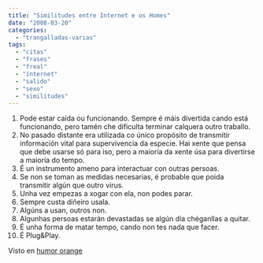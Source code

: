 ```yaml
---
title: "Similitudes entre Internet e os Homes"
date: "2008-03-20"
categories: 
  - "trangalladas-varias"
tags: 
  - "citas"
  - "frases"
  - "freal"
  - "internet"
  - "salido"
  - "sexo"
  - "similitudes"
---
```


1. Pode estar caída ou funcionando. Sempre é máis divertida cando está funcionando, pero tamén che dificulta terminar calquera outro traballo.
2. No pasado distante era utilizada co único propósito de transmitir información vital para supervivencia da especie. Hai xente que pensa que debe usarse só para iso, pero a maioría da xente úsa para divertirse a maioría do tempo.
3. É un instrumento ameno para interactuar con outras persoas.
4. Se non se toman as medidas necesarias, é probable que poida transmitir algún que outro virus.
5. Unha vez empezas a xogar con ela, non podes parar.
6. Sempre custa diñeiro usala.
7. Algúns a usan, outros non.
8. Algunhas persoas estarán devastadas se algún día chéganllas a quitar.
9. É unha forma de matar tempo, cando non tes nada que facer.
10. É Plug&Play.

Visto en [humor orange](http://humor.orange.es/chistes/chistes/chiste.php?chiste=4746)
